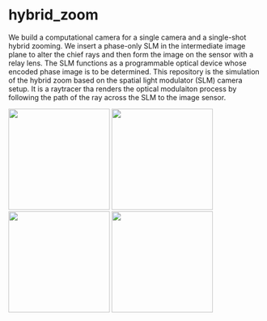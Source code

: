 # hybrid_zoom
We build a computational camera for a single camera and a single-shot hybrid zooming. We insert a phase-only SLM in the intermediate image plane to alter the
chief rays and then form the image on the sensor with a relay lens. The SLM functions as a programmable optical device whose encoded phase image is to be determined.
This repository is the simulation of the hybrid zoom based on the spatial light modulator (SLM) camera setup. It is a raytracer tha renders the optical modulaiton process by following the path of the ray across the SLM to the image sensor.

<img src="https://user-images.githubusercontent.com/7547278/220621576-52ca4e40-71e1-413a-8df6-c1645d9320ca.png" width="200"> <img src="https://user-images.githubusercontent.com/7547278/220621590-59e21b17-7410-4df4-850b-6a14b4dc7e3c.png" width="200"> <img src="https://user-images.githubusercontent.com/7547278/220622141-eeb64bfc-ef18-4f49-ae87-519b3ce02765.png" width="200"> <img src="https://user-images.githubusercontent.com/7547278/220621633-8b159c43-1cc9-484e-813b-7ee8c8ccf8cf.png" width="200">
